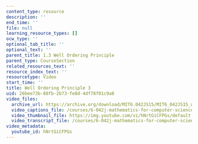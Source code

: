 ```yaml
---
content_type: resource
description: ''
end_time: ''
file: null
learning_resource_types: []
ocw_type: ''
optional_tab_title: ''
optional_text: ''
parent_title: 1.3 Well Ordering Principle
parent_type: CourseSection
related_resources_text: ''
resource_index_text: ''
resourcetype: Video
start_time: ''
title: Well Ordering Principle 3
uid: 26bee73b-80fb-2b73-fe8d-4df78f01c9a8
video_files:
  archive_url: https://archive.org/download/MIT6.042JS15/MIT6_042JS15_wellordering3b_ipod.mp4
  video_captions_file: /courses/6-042j-mathematics-for-computer-science-spring-2015/c7fbb172764d586b826d1980db112000_hNrtGiCFPGs.vtt
  video_thumbnail_file: https://img.youtube.com/vi/hNrtGiCFPGs/default.jpg
  video_transcript_file: /courses/6-042j-mathematics-for-computer-science-spring-2015/0671b39a2865d3f8b4b682778cee3b4a_hNrtGiCFPGs.pdf
video_metadata:
  youtube_id: hNrtGiCFPGs
---
```

